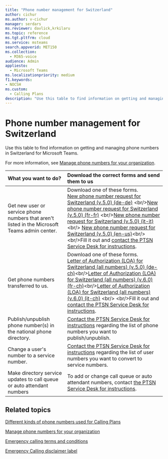 ```yaml
---
title: "Phone number management for Switzerland"
author: cichur
ms.author: v-cichur
manager: serdars
ms.reviewer: davlick,krkilaru
ms.topic: reference
ms.tgt.pltfrm: cloud
ms.service: msteams
search.appverid: MET150
ms.collection: 
  - M365-voice
audience: Admin
appliesto: 
  - Microsoft Teams
ms.localizationpriority: medium
f1.keywords:
- NOCSH
ms.custom: 
  - Calling Plans
description: "Use this table to find information on getting and managing phone numbers in Switzerland for Microsoft Teams."
---
```


# Phone number management for Switzerland

Use this table to find information on getting and managing phone numbers in Switzerland for Microsoft Teams.
  
For more information, see [Manage phone numbers for your organization](manage-phone-numbers-for-your-organization.md).
  
|**What you want to do?**|**Download the correct forms and send them to us**|
|:-----|:-----|
|Get new user or service phone numbers that aren't listed in the Microsoft Teams admin center.   <br/> |Download one of these forms. <br/>  [New phone number request for Switzerland (v.5.0) (de-de)](https://download.microsoft.com/download/6/f/0/6f01dfb0-3e32-410f-8b54-aa1403c41959/new-phone-number-request-for-switzerland-(v.5.0)-(de-de).pdf) <br/>[New phone number request for Switzerland (v.5.0) (fr-fr)](https://download.microsoft.com/download/a/b/5/ab5f89d5-7dd4-4d74-ac71-ee48815b9eb1/new-phone-number-request-for-switzerland-(v.5.0)-(fr-fr).pdf) <br/>[New phone number request for Switzerland (v.5.0) (it-it)](https://download.microsoft.com/download/f/0/6/f0602963-745e-4e1c-87fa-bbdb2dc6395b/new-phone-number-request-for-switzerland-(v.5.0)-(it-it).pdf)<br/>  [New phone number request for Switzerland (v.5.0) (en-us)](https://download.microsoft.com/download/2/1/d/21d9d44d-43dc-481c-aed8-c9a0a85b372e/new-phone-number-request-for-switzerland-(v.5.0)-(en-us).pdf)<br/><br/>Fill it out and [contact the PTSN Service Desk for instructions](contact-pstn-service-desk.md).|
|Get phone numbers transferred to us.  <br/> | Download one of these forms. <br/>[Letter of Authorization (LOA) for Switzerland (all numbers) (v.5.0) (de-ch)](https://github.com/MicrosoftDocs/OfficeDocs-SkypeForBusiness/blob/live/Teams/downloads/LOA-forms/letter-of-authorization-(loa)-for-switzerland-(all-numbers)-(v.5.0)-(de-ch).pdf?raw=true)<br/>[Letter of Authorization (LOA) for Switzerland (all numbers) (v.6.0) (fr-ch)](https://download.microsoft.com/download/c/c/c/cccf5c0b-a838-4d2a-a476-430e4ad79a17/letter-of-authorization-(loa)-for-switzerland-(all-numbers)-(v.6.0)-(fr-ch).pdf)<br/>[Letter of Authorization (LOA) for Switzerland (all numbers) (v.6.0) (it-ch)](https://download.microsoft.com/download/c/a/0/ca098e50-9e77-4dd6-9a79-9074421c7652/letter-of-authorization-(loa)-for-switzerland-(all-numbers)-(v.6.0)-(it-ch).pdf) <br/> <br/>Fill it out and [contact the PTSN Service Desk for instructions](contact-pstn-service-desk.md). <br/> |
|Publish/unpublish phone number(s) in the national phone directory.  <br/> |[Contact the PTSN Service Desk for instructions](contact-pstn-service-desk.md) regarding the list of phone numbers you want to publish/unpublish.      <br/> |
|Change a user's number to a service number.  <br/> |[Contact the PTSN Service Desk for instructions](contact-pstn-service-desk.md) regarding the list of user numbers you want to convert to service numbers. <br/> |
|Make directory service updates to call queue or auto attendant numbers|To add or change call queue or auto attendant numbers, contact [the PTSN Service Desk for instructions](contact-pstn-service-desk.md). |

## Related topics

[Different kinds of phone numbers used for Calling Plans](../different-kinds-of-phone-numbers-used-for-calling-plans.md)

[Manage phone numbers for your organization](manage-phone-numbers-for-your-organization.md)

[Emergency calling terms and conditions](../emergency-calling-terms-and-conditions.md)
  
[Emergency Calling disclaimer label](https://download.microsoft.com/download/a/8/0/a807c43d-2177-4fe0-8732-86b3784ae6e5/emergency-calling-label-(en-us)-(v.1.0).zip)
